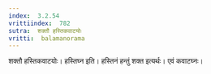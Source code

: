 ```yaml
---
index:  3.2.54
vrittiindex:  782
sutra:  शक्तौ हस्तिकवाटयोः
vritti:  balamanorama 
---
```


शक्तौ हस्तिकवाटयोः। हस्तिघ्न इति। हस्तिनं हन्तुं शक्त इत्यर्थः। एवं कवाटघ्नः। 

